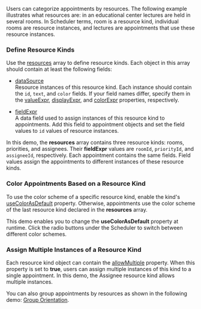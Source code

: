 Users can categorize appointments by resources. The following example illustrates what resources are: in an educational center lectures are held in several rooms. In Scheduler terms, room is a resource kind, individual rooms are resource instances, and lectures are appointments that use these resource instances.
<!--split-->

### Define Resource Kinds

Use the [resources](/Documentation/ApiReference/UI_Components/dxScheduler/Configuration/resources/) array to define resource kinds. Each object in this array should contain at least the following fields:

- [dataSource](/Documentation/ApiReference/UI_Components/dxScheduler/Configuration/resources/#dataSource)         
    Resource instances of this resource kind. Each instance should contain the `id`, `text`, and `color` fields. If your field names differ, specify them in the [valueExpr](/Documentation/ApiReference/UI_Components/dxScheduler/Configuration/resources/#valueExpr), [displayExpr](/Documentation/ApiReference/UI_Components/dxScheduler/Configuration/resources/#displayExpr), and [colorExpr](/Documentation/ApiReference/UI_Components/dxScheduler/Configuration/resources/#colorExpr) properties, respectively.

- [fieldExpr](/Documentation/ApiReference/UI_Components/dxScheduler/Configuration/resources/#fieldExpr)             
    A data field used to assign instances of this resource kind to appointments. Add this field to appointment objects and set the field values to `id` values of resource instances.

In this demo, the **resources** array contains three resource kinds: rooms, priorities, and assignees. Their **fieldExpr** values are `roomId`, `priorityId`, and `assigneeId`, respectively. Each appointment contains the same fields. Field values assign the appointments to different instances of these resource kinds.

### Color Appointments Based on a Resource Kind

To use the color scheme of a specific resource kind, enable the kind's [useColorAsDefault](/Documentation/ApiReference/UI_Components/dxScheduler/Configuration/resources/#useColorAsDefault) property. Otherwise, appointments use the color scheme of the last resource kind declared in the **resources** array.

This demo enables you to change the **useColorAsDefault** property at runtime. Click the radio buttons under the Scheduler to switch between different color schemes.

### Assign Multiple Instances of a Resource Kind

Each resource kind object can contain the [allowMultiple](/Documentation/ApiReference/UI_Components/dxScheduler/Configuration/resources/#allowMultiple) property. When this property is set to **true**, users can assign multiple instances of this kind to a single appointment. In this demo, the Assignee resource kind allows multiple instances.

You can also group appointments by resources as shown in the following demo: [Group Orientation](/Demos/WidgetsGallery/Demo/Scheduler/GroupOrientation/). 
